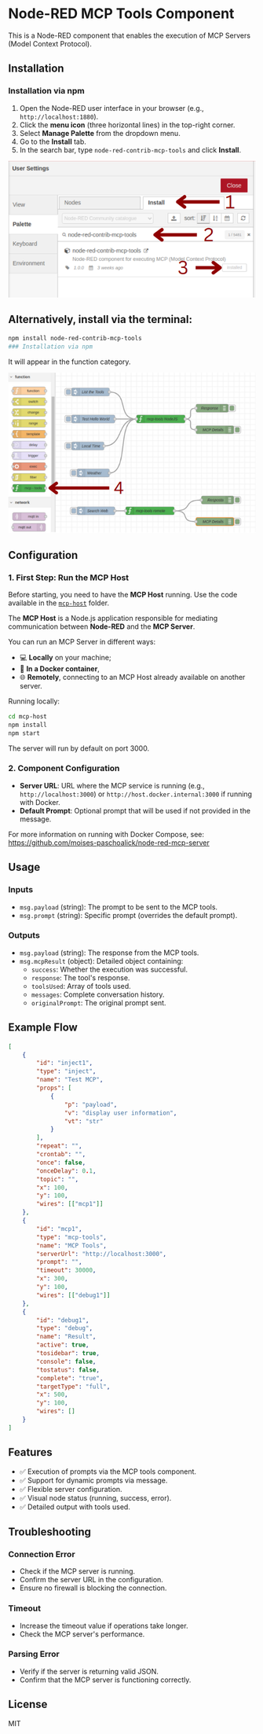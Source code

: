 # Node-RED MCP Tools Component

This is a Node-RED component that enables the execution of MCP Servers (Model Context Protocol).

## Installation

### Installation via npm

1. Open the Node-RED user interface in your browser (e.g., `http://localhost:1880`).
2. Click the **menu icon** (three horizontal lines) in the top-right corner.
3. Select **Manage Palette** from the dropdown menu.
4. Go to the **Install** tab.
5. In the search bar, type `node-red-contrib-mcp-tools` and click **Install**.

![Node-RED mcp-tools installation](https://github.com/moises-paschoalick/node-red-mcp-server/blob/main/assets/01.png?raw=true)


## Alternatively, install via the terminal:

```bash
npm install node-red-contrib-mcp-tools
### Installation via npm
```

It will appear in the function category.


![Node-RED mcp-tools](https://github.com/moises-paschoalick/node-red-mcp-server/blob/main/assets/02.png?raw=true)

## Configuration

### 1. First Step: Run the MCP Host

Before starting, you need to have the **MCP Host** running. Use the code available in the [`mcp-host`](https://github.com/moises-paschoalick/node-red-mcp-server/mcp-host) folder.

The **MCP Host** is a Node.js application responsible for mediating communication between **Node-RED** and the **MCP Server**.

You can run an MCP Server in different ways:

- 💻 **Locally** on your machine;
- 🐳 **In a Docker container**,
- 🌐 **Remotely**, connecting to an MCP Host already available on another server.

Running locally:

```bash
cd mcp-host
npm install
npm start
```

The server will run by default on port 3000.

### 2. Component Configuration

- **Server URL**: URL where the MCP service is running (e.g., `http://localhost:3000`) or `http://host.docker.internal:3000` if running with Docker.
- **Default Prompt**: Optional prompt that will be used if not provided in the message.

For more information on running with Docker Compose, see:
https://github.com/moises-paschoalick/node-red-mcp-server

## Usage

### Inputs

- `msg.payload` (string): The prompt to be sent to the MCP tools.
- `msg.prompt` (string): Specific prompt (overrides the default prompt).

### Outputs

- `msg.payload` (string): The response from the MCP tools.
- `msg.mcpResult` (object): Detailed object containing:
  - `success`: Whether the execution was successful.
  - `response`: The tool's response.
  - `toolsUsed`: Array of tools used.
  - `messages`: Complete conversation history.
  - `originalPrompt`: The original prompt sent.

## Example Flow

```json
[
    {
        "id": "inject1",
        "type": "inject",
        "name": "Test MCP",
        "props": [
            {
                "p": "payload",
                "v": "display user information",
                "vt": "str"
            }
        ],
        "repeat": "",
        "crontab": "",
        "once": false,
        "onceDelay": 0.1,
        "topic": "",
        "x": 100,
        "y": 100,
        "wires": [["mcp1"]]
    },
    {
        "id": "mcp1",
        "type": "mcp-tools",
        "name": "MCP Tools",
        "serverUrl": "http://localhost:3000",
        "prompt": "",
        "timeout": 30000,
        "x": 300,
        "y": 100,
        "wires": [["debug1"]]
    },
    {
        "id": "debug1",
        "type": "debug",
        "name": "Result",
        "active": true,
        "tosidebar": true,
        "console": false,
        "tostatus": false,
        "complete": "true",
        "targetType": "full",
        "x": 500,
        "y": 100,
        "wires": []
    }
]
```

## Features

- ✅ Execution of prompts via the MCP tools component.
- ✅ Support for dynamic prompts via message.
- ✅ Flexible server configuration.
- ✅ Visual node status (running, success, error).
- ✅ Detailed output with tools used.

## Troubleshooting

### Connection Error
- Check if the MCP server is running.
- Confirm the server URL in the configuration.
- Ensure no firewall is blocking the connection.

### Timeout
- Increase the timeout value if operations take longer.
- Check the MCP server's performance.

### Parsing Error
- Verify if the server is returning valid JSON.
- Confirm that the MCP server is functioning correctly.

## License

MIT
